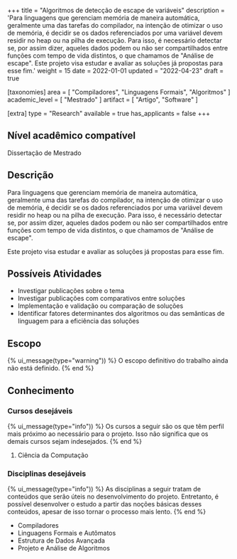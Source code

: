 +++
title = "Algoritmos de detecção de escape de variáveis"
description = 'Para linguagens que gerenciam memória de maneira automática, geralmente uma das tarefas do compilador, na intenção de otimizar o uso de memória, é decidir se os dados referenciados por uma variável devem residir no heap ou na pilha de execução. Para isso, é necessário detectar se, por assim dizer, aqueles dados podem ou não ser compartilhados entre funções com tempo de vida distintos, o que chamamos de "Análise de escape". Este projeto visa estudar e avaliar as soluções já propostas para esse fim.'
weight = 15
date = 2022-01-01
updated = "2022-04-23"
draft = true

[taxonomies]
area = [ "Compiladores", "Linguagens Formais", "Algoritmos" ]
academic_level = [ "Mestrado" ]
artifact = [ "Artigo", "Software" ]

[extra]
type = "Research"
available = true
has_applicants = false
+++

## Nível acadêmico compatível

Dissertação de Mestrado

## Descrição

Para linguagens que gerenciam memória de maneira automática, geralmente uma das tarefas do compilador, na intenção de otimizar o uso de memória, é decidir se os dados referenciados por uma variável devem residir no heap ou na pilha de execução. Para isso, é necessário detectar se, por assim dizer, aqueles dados podem ou não ser compartilhados entre funções com tempo de vida distintos, o que chamamos de \"Análise de escape\".

Este projeto visa estudar e avaliar as soluções já propostas para esse fim.

## Possíveis Atividades

- Investigar publicações sobre o tema
- Investigar publicações com comparativos entre soluções
- Implementação e validação ou comparação de soluções
- Identificar fatores determinantes dos algoritmos ou das semânticas de linguagem para a eficiência das soluções

## Escopo

{% ui_message(type="warning")) %}
O escopo definitivo do trabalho ainda não está definido.
{% end %}

## Conhecimento

### Cursos desejáveis

{% ui_message(type="info")) %}
Os cursos a seguir são os que têm perfil mais próximo ao necessário para o projeto. Isso não significa que os demais cursos sejam indesejados.
{% end %}

1. Ciência da Computação

### Disciplinas desejáveis

{% ui_message(type="info")) %}
As disciplinas a seguir tratam de conteúdos que serão úteis no desenvolvimento do projeto. Entretanto, é possível desenvolver o estudo a partir das noções básicas desses conteúdos, apesar de isso tornar o processo mais lento.
{% end %}

- Compiladores
- Linguagens Formais e Autômatos
- Estrutura de Dados Avançada
- Projeto e Análise de Algoritmos
